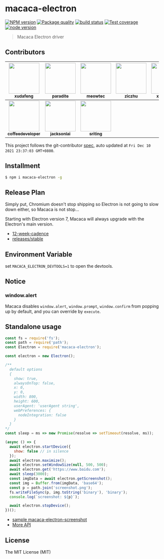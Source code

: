 # macaca-electron

[![NPM version][npm-image]][npm-url]
[![Package quality][quality-image]][quality-url]
[![build status][CI-image]][CI-url]
[![Test coverage][coveralls-image]][coveralls-url]
[![node version][node-image]][node-url]

[npm-image]: https://img.shields.io/npm/v/macaca-electron.svg
[npm-url]: https://npmjs.org/package/macaca-electron
[quality-image]: https://packagequality.com/shield/macaca-electron.svg
[quality-url]: https://packagequality.com/#?package=macaca-electron
[CI-image]: https://github.com/macacajs/macaca-electron/actions/workflows/ci.yml/badge.svg
[CI-url]: https://github.com/macacajs/macaca-electron/actions/workflows/ci.yml
[coveralls-image]: https://img.shields.io/coveralls/macacajs/macaca-electron.svg
[coveralls-url]: https://coveralls.io/r/macacajs/macaca-electron?branch=master
[node-image]: https://img.shields.io/badge/node.js-%3E=_7-green.svg
[node-url]: http://nodejs.org/download/

> Macaca Electron driver

<!-- GITCONTRIBUTOR_START -->

## Contributors

|[<img src="https://avatars.githubusercontent.com/u/1011681?v=4" width="100px;"/><br/><sub><b>xudafeng</b></sub>](https://github.com/xudafeng)<br/>|[<img src="https://avatars.githubusercontent.com/u/1209810?v=4" width="100px;"/><br/><sub><b>paradite</b></sub>](https://github.com/paradite)<br/>|[<img src="https://avatars.githubusercontent.com/u/4006436?v=4" width="100px;"/><br/><sub><b>meowtec</b></sub>](https://github.com/meowtec)<br/>|[<img src="https://avatars.githubusercontent.com/u/1044425?v=4" width="100px;"/><br/><sub><b>ziczhu</b></sub>](https://github.com/ziczhu)<br/>|[<img src="https://avatars.githubusercontent.com/u/43984518?v=4" width="100px;"/><br/><sub><b>xianxiaow</b></sub>](https://github.com/xianxiaow)<br/>|[<img src="https://avatars.githubusercontent.com/u/252317?v=4" width="100px;"/><br/><sub><b>cyjake</b></sub>](https://github.com/cyjake)<br/>|
| :---: | :---: | :---: | :---: | :---: | :---: |
[<img src="https://avatars.githubusercontent.com/u/1487773?v=4" width="100px;"/><br/><sub><b>coffeedeveloper</b></sub>](https://github.com/coffeedeveloper)<br/>|[<img src="https://avatars.githubusercontent.com/u/4575751?v=4" width="100px;"/><br/><sub><b>jacksonlai</b></sub>](https://github.com/jacksonlai)<br/>|[<img src="https://avatars.githubusercontent.com/u/17586742?v=4" width="100px;"/><br/><sub><b>sriting</b></sub>](https://github.com/sriting)<br/>

This project follows the git-contributor [spec](https://github.com/xudafeng/git-contributor), auto updated at `Fri Dec 10 2021 23:37:03 GMT+0800`.

<!-- GITCONTRIBUTOR_END -->

## Installment

```bash
$ npm i macaca-electron -g
```

## Release Plan

Simply put, Chromium doesn't stop shipping so Electron is not going to slow down either, so Macaca is not stop...

Starting with Electron version 7, Macaca will always upgrade with the Electron's main version.

- [12-week-cadence](https://electronjs.org/blog/12-week-cadence)
- [releases/stable](https://electronjs.org/releases/stable)

## Environment Variable

set `MACACA_ELECTRON_DEVTOOLS=1` to open the devtools.

## Notice

### window.alert

Macaca disables `window.alert`, `window.prompt`, `window.confirm` from popping up by default, and you can override by `execute`.

## Standalone usage

```javascript
const fs = require('fs');
const path = require('path');
const Electron = require('macaca-electron');

const electron = new Electron();

/**
  default options
  {
    show: true,
    alwaysOnTop: false,
    x: 0,
    y: 0,
    width: 800,
    height: 600,
    userAgent: 'userAgent string',
    webPreferences: {
      nodeIntegration: false
    }
  }
*/
const sleep = ms => new Promise(resolve => setTimeout(resolve, ms));

(async () => {
  await electron.startDevice({
    show: false // in silence
  });
  await electron.maximize();
  await electron.setWindowSize(null, 500, 500);
  await electron.get('https://www.baidu.com');
  await sleep(3000);
  const imgData = await electron.getScreenshot();
  const img = Buffer.from(imgData, 'base64');
  const p = path.join('screenshot.png');
  fs.writeFileSync(p, img.toString('binary'), 'binary');
  console.log(`screenshot: ${p}`);

  await electron.stopDevice();
})();
```

- [sample macaca-electron-screenshot](//github.com/macaca-sample/macaca-electron-screenshot)
- [More API](//macacajs.github.io/macaca-electron/)

## License

The MIT License (MIT)
